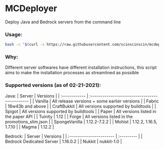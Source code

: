 # MCDeployer

Deploy Java and Bedrock servers from the command line

### Usage:

```bash
bash -c "$(curl -s https://raw.githubusercontent.com/scinscinscin/mcdeployer/master/installer.sh)"
```

### Why:

DIfferent server softwares have different installation instructions, this script aims to make the installation processes as streamlined as possible

### Supported versions (as of 02-21-2021):

Java:
| Server | Versions |
| :------------ | :---------------------------------------------- |
| Vanilla | All release versions + some earlier versions |
| Fabric | 18w43b and above |
| CraftBukkit | All versions supported by buildtools |
| Spigot | All versions supported by buildtools |
| Paper | All versions listed in the paper API |
| Tuinity | 1.12 |
| Forge | All versions listed in the promotions_slim.json |
| SpongeVanilla | 1.12.2-7.2.2 |
| Mohist | 1.12.2, 1.16.5, 1.7.10 |
| Magma | 1.12.2 |

Bedrock:
| Server | Versions |
| :----------------------- | :--------- |
| Bedrock Dedicated Server | 1.16.0.2 |
| Nukkit | nukkit-1.0 |
